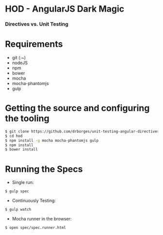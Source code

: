 HOD - AngularJS Dark Magic
===============================
### Directives vs. Unit Testing

# Requirements

- git (:~)
- nodeJS
- npm
- bower
- mocha
- mocha-phantomjs
- gulp

# Getting the source and configuring the tooling

```bash
$ git clone https://github.com/drborges/unit-testing-angular-directives.git hod
$ cd hod
$ npm install -g mocha mocha-phantomjs gulp
$ npm install
$ bower install
```

# Running the Specs

- Single run:

```bash
$ gulp spec
```

- Continuously Testing:

```bash
$ gulp watch
```

- Mocha runner in the browser:

```bash
$ open spec/spec.runner.html
```